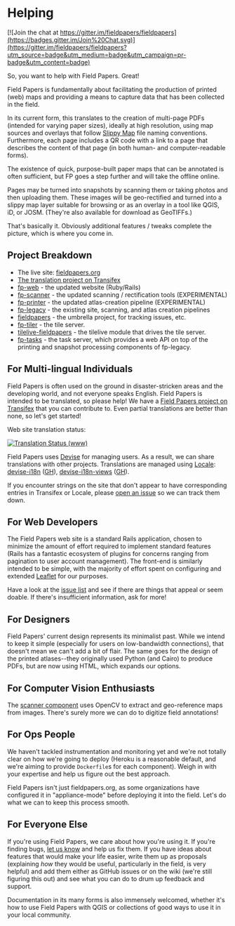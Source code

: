 # Helping

[![Join the chat at https://gitter.im/fieldpapers/fieldpapers](https://badges.gitter.im/Join%20Chat.svg)](https://gitter.im/fieldpapers/fieldpapers?utm_source=badge&utm_medium=badge&utm_campaign=pr-badge&utm_content=badge)

So, you want to help with Field Papers. Great!

Field Papers is fundamentally about facilitating the production of printed
(web) maps and providing a means to capture data that has been collected in the
field.

In its current form, this translates to the creation of multi-page PDFs
(intended for varying paper sizes), ideally at high resolution, using map
sources and overlays that follow [Slippy
Map](http://wiki.openstreetmap.org/wiki/Slippy_Map) file naming conventions.
Furthermore, each page includes a QR code with a link to a page that describes
the content of that page (in both human- and computer-readable forms).

The existence of quick, purpose-built paper maps that can be annotated is often
sufficient, but FP goes a step further and will take the offline online.

Pages may be turned into snapshots by scanning them or taking photos and then
uploading them. These images will be geo-rectified and turned into a slippy map
layer suitable for browsing or as an overlay in a tool like QGIS, iD, or JOSM.
(They're also available for download as GeoTIFFs.)

That's basically it. Obviously additional features / tweaks complete the
picture, which is where you come in.

## Project Breakdown

* The live site: [fieldpapers.org](http://fieldpapers.org/)
* [The translation project on Transifex](https://www.transifex.com/projects/p/fieldpapers/)
* [fp-web](https://github.com/fieldpapers/fp-web) - the updated website (Ruby/Rails)
* [fp-scanner](https://github.com/fieldpapers/fp-scanner) - the updated scanning / rectification tools (EXPERIMENTAL)
* [fp-printer](https://github.com/fieldpapers/fp-printer) - the updated atlas-creation pipeline (EXPERIMENTAL)
* [fp-legacy](https://github.com/fieldpapers/fp-legacy) - the existing site, scanning, and atlas creation pipelines
* [fieldpapers](https://github.com/fieldpapers/fieldpapers) - the umbrella project, for tracking issues, etc.
* [fp-tiler](https://github.com/fieldpapers/fp-tiler) - the tile server.
* [tilelive-fieldpapers](https://github.com/fieldpapers/tilelive-fieldpapers) - the tilelive module that drives the tile server.
* [fp-tasks](https://github.com/fieldpapers/fp-tasks) - the task server, which provides a web API on top of the printing and snapshot processing components of fp-legacy.

## For Multi-lingual Individuals

Field Papers is often used on the ground in disaster-stricken areas and the
developing world, and not everyone speaks English. Field Papers is intended to
be translated, so please help! We have a [Field Papers project on
Transifex](https://www.transifex.com/projects/p/fieldpapers/) that you can
contribute to. Even partial translations are better than none, so let's get
started!

Web site translation status:

[![Translation Status (www)](https://www.transifex.com/projects/p/fieldpapers/resource/www/chart/image_png)](https://www.transifex.com/projects/p/fieldpapers/resource/www/)

Field Papers uses [Devise](https://github.com/plataformatec/devise) for
managing users. As a result, we can share translations with other projects.
Translations are managed using [Locale](https://www.localeapp.com/):
[devise-i18n](https://www.localeapp.com/projects/377)
([GH](https://github.com/tigrish/devise-i18n)),
[devise-i18n-views](https://www.localeapp.com/projects/2263)
([GH](https://github.com/mcasimir/devise-i18n-views)).

If you encounter strings on the site that don't appear to have corresponding
entries in Transifex or Locale, please [open an
issue](https://github.com/fieldpapers/fieldpapers/issues/new) so we can track
them down.

## For Web Developers

The Field Papers web site is a standard Rails application, chosen to minimize
the amount of effort required to implement standard features (Rails has
a fantastic ecosystem of plugins for concerns ranging from pagination to user
account management). The front-end is similarly intended to be simple, with the
majority of effort spent on configuring and extended
[Leaflet](http://leafletjs.com/) for our purposes.

Have a look at the [issue list](https://github.com/fieldpapers/fieldpapers/issues)
and see if there are things that appeal or seem doable. If there's insufficient
information, ask for more!

## For Designers

Field Papers' current design represents its minimalist past. While we intend to
keep it simple (especially for users on low-bandwidth connections), that
doesn't mean we can't add a bit of flair. The same goes for the design of the
printed atlases--they originally used Python (and Cairo) to produce PDFs, but
are now using HTML, which expands our options.

## For Computer Vision Enthusiasts

The [scanner component](https://github.com/fieldpapers/fp-scanner) uses OpenCV
to extract and geo-reference maps from images. There's surely more we can do to
digitize field annotations!

## For Ops People

We haven't tackled instrumentation and monitoring yet and we're not totally
clear on how we're going to deploy (Heroku is a reasonable default, and we're
aiming to provide `Dockerfile`s for each component). Weigh in with your
expertise and help us figure out the best approach.

Field Papers isn't just fieldpapers.org, as some organizations have configured
it in "appliance-mode" before deploying it into the field. Let's do what we can
to keep this process smooth.

## For Everyone Else

If you're using Field Papers, we care about how you're using it. If you're
finding bugs, [let us
know](https://github.com/fieldpapers/fieldpapers/issues/new) and help us fix
them. If you have ideas about features that would make your life easier, write
them up as proposals (explaining _how_ they would be useful, particularly in
the field, is very helpful) and add them either as GitHub issues or on the wiki
(we're still figuring this out) and see what you can do to drum up feedback and
support.

Documentation in its many forms is also immensely welcomed, whether it's how to
use Field Papers with QGIS or collections of good ways to use it in your local
community.
